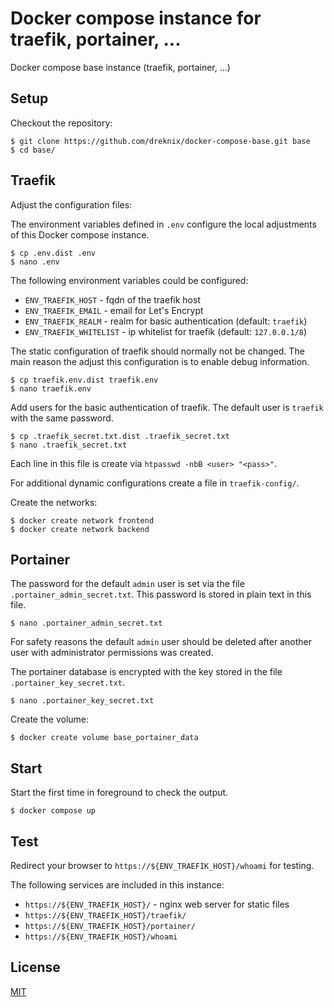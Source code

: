 # Docker compose instance for traefik, portainer, ...

Docker compose base instance (traefik, portainer, ...)

## Setup

Checkout the repository:

```console
$ git clone https://github.com/dreknix/docker-compose-base.git base
$ cd base/
```

## Traefik

Adjust the configuration files:

The environment variables defined in `.env` configure the local adjustments of
this Docker compose instance.

```console
$ cp .env.dist .env
$ nano .env
```

The following environment variables could be configured:

* `ENV_TRAEFIK_HOST` - fqdn of the traefik host
* `ENV_TRAEFIK_EMAIL` - email for Let's Encrypt
* `ENV_TRAEFIK_REALM` - realm for basic authentication (default: `traefik`)
* `ENV_TRAEFIK_WHITELIST` - ip whitelist for traefik (default: `127.0.0.1/8`)

The static configuration of traefik should normally not be changed. The main
reason the adjust this configuration is to enable debug information.

```console
$ cp traefik.env.dist traefik.env
$ nano traefik.env
```

Add users for the basic authentication of traefik. The default user is `traefik`
with the same password.

```console
$ cp .traefik_secret.txt.dist .traefik_secret.txt
$ nano .traefik_secret.txt
```

Each line in this file is create via `htpasswd -nbB <user> "<pass>"`.

For additional dynamic configurations create a file in `traefik-config/`.

Create the networks:

```console
$ docker create network frontend
$ docker create network backend
```

## Portainer

The password for the default `admin` user is set via the file
`.portainer_admin_secret.txt`. This password is stored in plain text in this
file.

```console
$ nano .portainer_admin_secret.txt
```

For safety reasons the default `admin` user should be deleted after another user
with administrator permissions was created.

The portainer database is encrypted with the key stored in the file
`.portainer_key_secret.txt`.

```console
$ nano .portainer_key_secret.txt
```

Create the volume:

```console
$ docker create volume base_portainer_data
```

## Start

Start the first time in foreground to check the output.

```console
$ docker compose up
```

## Test

Redirect your browser to `https://${ENV_TRAEFIK_HOST}/whoami` for testing.

The following services are included in this instance:

* `https://${ENV_TRAEFIK_HOST}/` - nginx web server for static files
* `https://${ENV_TRAEFIK_HOST}/traefik/`
* `https://${ENV_TRAEFIK_HOST}/portainer/`
* `https://${ENV_TRAEFIK_HOST}/whoami`

## License

[MIT](https://github.com/dreknix/docker-compose-base/blob/main/LICENSE)
